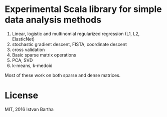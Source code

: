 # Experimental Scala library for simple data analysis methods

1. Linear, logistic and multinomial regularized regression (L1, L2, ElasticNet)
2. stochastic gradient descent, FISTA, coordinate descent
3. cross validation
4. Basic sparse matrix operations
5. PCA, SVD
6. k-means, k-medoid

Most of these work on both sparse and dense matrices.

# License
MIT, 2016 Istvan Bartha
